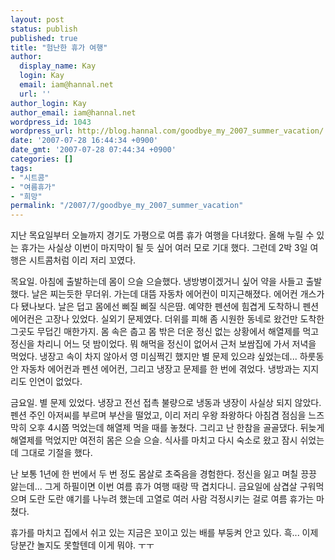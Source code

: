 ```yaml
---
layout: post
status: publish
published: true
title: "험난한 휴가 여행"
author:
  display_name: Kay
  login: Kay
  email: iam@hannal.net
  url: ''
author_login: Kay
author_email: iam@hannal.net
wordpress_id: 1043
wordpress_url: http://blog.hannal.com/goodbye_my_2007_summer_vacation/
date: '2007-07-28 16:44:34 +0900'
date_gmt: '2007-07-28 07:44:34 +0900'
categories: []
tags:
- "시트콤"
- "여름휴가"
- "희망"
permalink: "/2007/7/goodbye_my_2007_summer_vacation"
---
```

<p>지난 목요일부터 오늘까지 경기도 가평으로 여름 휴가 여행을 다녀왔다. 올해 누릴 수 있는 휴가는 사실상 이번이 마지막이 될 듯 싶어 여러 모로 기대 했다. 그런데 2박 3일 여행은 시트콤처럼 이리 저리 꼬였다.</p>
<p>목요일. 아침에 출발하는데 몸이 으슬 으슬했다. 냉방병이겠거니 싶어 약을 사들고 출발했다. 날은 찌는듯한 무더위. 가는데 대뜸 자동차 에어컨이 미지근해졌다. 에어컨 개스가 다 됐나보다. 날은 덥고 몸에선 삐질 삐질 식은땀. 예약한 펜션에 힘겹게 도착하니 펜션 에어컨은 고장나 있었다. 실외기 문제였다. 더위를 피해 좀 시원한 동네로 왔건만 도착한 그곳도 무덥긴 매한가지. 몸 속은 춥고 몸 밖은 더운 정신 없는 상황에서 해열제를 먹고 정신을 차리니 어느 덧 밤이었다. 뭐 해먹을 정신이 없어서 근처 보쌈집에 가서 저녁을 먹었다. 냉장고 속이 차지 않아서 영 미심쩍긴 했지만 별 문제 있으랴 싶었는데... 하룻동안 자동차 에어컨과 펜션 에어컨, 그리고 냉장고 문제를 한 번에 겪었다. 냉방과는 지지리도 인연이 없었다.</p>
<p>금요일. 별 문제 있었다. 냉장고 전선 접촉 불량으로 냉동과 냉장이 사실상 되지 않았다. 펜션 주인 아저씨를 부르며 부산을 떨었고, 이리 저리 우왕 좌왕하다 아침겸 점심을 느즈막히 오후 4시쯤 먹었는데 해열제 먹을 때를 놓쳤다. 그리고 난 한참을 골골댔다. 뒤늦게 해열제를 먹었지만 여전히 몸은 으슬 으슬. 식사를 마치고 다시 숙소로 왔고 잠시 쉬었는데 그대로 기절을 했다.</p>
<p>난 보통 1년에 한 번에서 두 번 정도 몸살로 초죽음을 경험한다. 정신을 잃고 며칠 끙끙 앓는데... 그게 하필이면 이번 여름 휴가 여행 때랑 딱 겹치다니. 금요일에 삼겹살 구워먹으며 도란 도란 얘기를 나누려 했는데 고열로 여러 사람 걱정시키는 걸로 여름 휴가는 마쳤다.</p>
<p>휴가를 마치고 집에서 쉬고 있는 지금은 꼬이고 있는 배를 부둥켜 안고 있다. 흑... 이제 당분간 놀지도 못할텐데 이게 뭐야. ㅜㅜ</p>
